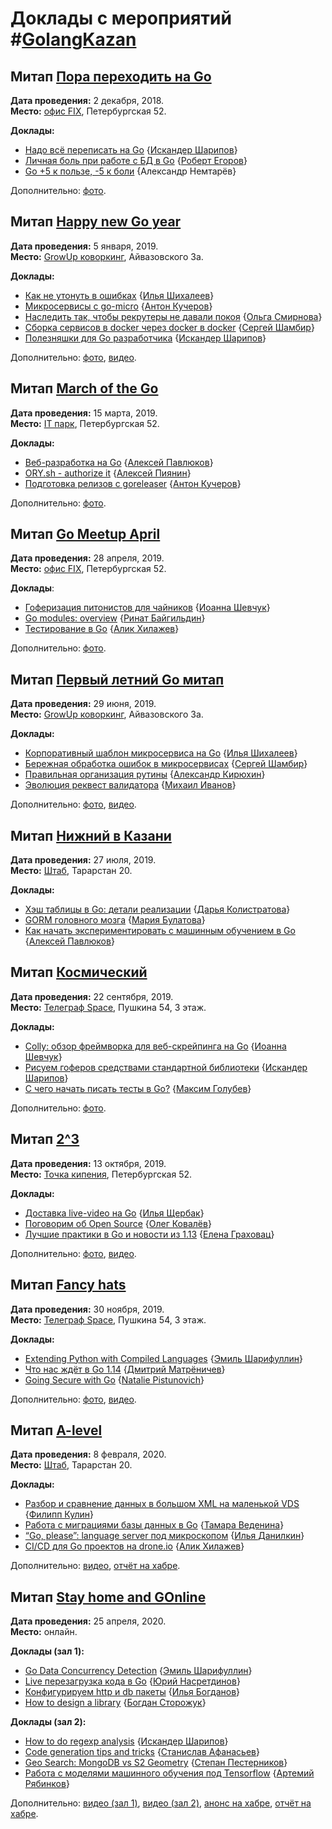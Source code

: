 # Доклады с мероприятий #[GolangKazan](https://vk.com/GolangKazan)

## Митап [Пора переходить на Go](https://www.meetup.com/GolangKazan/events/256726987/)

**Дата проведения:** 2 декабря, 2018.<br>
**Место:** [офис FIX](https://vk.com/fix_company), Петербургская 52.

**Доклады:**
* [Надо всё переписать на Go](https://docs.google.com/presentation/d/1L18EgsN_0s0FeOexlvCWIf5bMwR59KiYkjARgrMMtDw/edit?usp=sharing) {[Искандер Шарипов](https://github.com/quasilyte/)}
* [Личная боль при работе с БД в Go](https://speakerdeck.com/quasilyte/lichnaia-bol-pri-rabotie-s-bd-v-go) {[Роберт Егоров](t.me/regorov)}
* [Go +5 к пользе, -5 к боли](https://prezi.com/view/G9blK5hgorxroSCMPGGD/) {Александр Немтарёв}

Дополнительно: [фото](https://vk.com/album-174239157_257715911).

## Митап [Happy new Go year](https://www.meetup.com/GolangKazan/events/257152659/)

**Дата проведения:** 5 января, 2019.<br>
**Место:** [GrowUp коворкинг](https://vk.com/growupplatform), Айвазовского 3а.

**Доклады:**
* [Как не утонуть в ошибках](https://speakerdeck.com/quasilyte/kak-nie-utonut-v-oshibkakh) {[Илья Шихалеев](https://habr.com/users/ilyashikhaleev/)}
* [Микросервисы с go-micro](https://speakerdeck.com/quasilyte/mikrosiervisy-s-go-micro) {[Антон Кучеров](https://idexter.ru/)}
* [Наследить так, чтобы рекрутеры не давали покоя](https://speakerdeck.com/quasilyte/nasliedit-tak-chtoby-riekrutiery-nie-davali-pokoia) {[Ольга Смирнова](https://vk.com/olga_luzhajka)}
* [Сборка сервисов в docker через docker в docker](https://speakerdeck.com/quasilyte/docker-v-docker-dlia-sborki-v-docker) {[Сергей Шамбир](https://vk.com/sshambir)}
* [Полезняшки для Go разработчика](https://github.com/quasilyte/talks/raw/master/2019-5-Jan-kazan/go_goodies.pdf) {[Искандер Шарипов](https://github.com/quasilyte/)}

Дополнительно: [фото](https://vk.com/album-174239157_258490899), [видео](https://www.youtube.com/playlist?list=PL29DYZAQWb0ITisADDsBiP1Sn9b9WxCe-).

## Митап [March of the Go](https://www.meetup.com/GolangKazan/events/259259587/)

**Дата проведения:** 15 марта, 2019.<br>
**Место:** [IT парк](https://vk.com/it_park), Петербургская 52.

**Доклады:**
* [Веб-разработка на Go](https://speakerdeck.com/quasilyte/vieb-razrabotka-na-go) {[Алексей Павлюков](https://github.com/a5i)}
* [ORY.sh - authorize it](https://speakerdeck.com/quasilyte/ory-dot-sh-authorize-it) {[Алексей Пиянин](https://github.com/7phs)}
* [Подготовка релизов с goreleaser](https://speakerdeck.com/quasilyte/podghotovka-rielizov-s-goreleaser) {[Антон Кучеров](https://idexter.ru/)}

Дополнительно: [фото](https://vk.com/album-174239157_260447021).

## Митап [Go Meetup April](https://www.meetup.com/GolangKazan/events/260334878/)

**Дата проведения:** 28 апреля, 2019.<br>
**Место:** [офис FIX](https://vk.com/fix_company), Петербургская 52.

**Доклады**:
* [Гоферизация питонистов для чайников](https://speakerdeck.com/quasilyte/gofierizatsiia-pitonistov-dlia-chainikov) {[Иоанна Шевчук](https://github.com/djeanne)}
* [Go modules: overview](https://speakerdeck.com/quasilyte/go-modules-overview) {[Ринат Байгильдин](https://github.com/bayrinat)}
* [Тестирование в Go](https://speakerdeck.com/alikhil/tiestirovaniie-v-go) {[Алик Хилажев](http://GitHub.com/alikhil)}

Дополнительно: [фото](https://vk.com/album-174239157_261601536).

## Митап [Первый летний Go митап](https://www.meetup.com/GolangKazan/events/262238140/)

**Дата проведения:** 29 июня, 2019.<br>
**Место:** [GrowUp коворкинг](https://vk.com/growupplatform), Айвазовского 3а.

**Доклады:**
* [Корпоративный шаблон микросервиса на Go](https://speakerdeck.com/quasilyte/korporativnyi-shablon-mikrosiervisa-na-go) {[Илья Шихалеев](https://habr.com/users/ilyashikhaleev/)}
* [Бережная обработка ошибок в микросервисах](https://speakerdeck.com/quasilyte/bieriezhnaia-obrabotka-oshibok-v-mikrosiervisakh) {[Сергей Шамбир](https://vk.com/sshambir)}
* [Правильная организация рутины](https://speakerdeck.com/quasilyte/pravil-naia-orghanizatsiia-rutiny) {[Александр Кирюхин](https://github.com/neonxp)}
* [Эволюция реквест валидатора](https://speakerdeck.com/quasilyte/evoliutsiia-riekviest-validatora) {[Михаил Иванов](https://github.com/l1va)}

Дополнительно: [фото](https://vk.com/album-174239157_263100020), [видео](https://www.youtube.com/watch?v=NDqreBx3K0Y&list=PLAjl-3QkinHtJrX7qxyEG_7GHxN4LqDX9).

## Митап [Нижний в Казани](https://www.meetup.com/GolangKazan/events/263197015)

**Дата проведения:** 27 июля, 2019.<br>
**Место:** [Штаб](https://vk.com/kazanspace), Тарарстан 20.

**Доклады:**
* [Хэш таблицы в Go: детали реализации](https://speakerdeck.com/quasilyte/khesh-tablitsy-v-go-dietali-riealizatsii-d9fc50ae-f164-44a6-8e79-4256a797e280) {[Дарья Колистратова](https://github.com/dkolistratova)}
* [GORM головного мозга](https://speakerdeck.com/quasilyte/gorm-gholovnogho-mozgha) {[Мария Булатова](https://github.com/mbulatova)}
* [Как начать экспериментировать с машинным обучением в Go](https://speakerdeck.com/quasilyte/kak-nachat-ekspierimientirovat-s-mashinnym-obuchieniiem-v-go) {[Алексей Павлюков](https://github.com/a5i/)}


## Митап [Космический](https://www.meetup.com/GolangKazan/events/264819753/)

**Дата проведения:** 22 сентября, 2019.<br>
**Место:** [Телеграф Space](https://vk.com/telegrafspace), Пушкина 54, 3 этаж.

**Доклады:**
* [Colly: обзор фреймворка для веб-скрейпинга на Go](https://speakerdeck.com/djeanne/colly-a-review-of-a-web-scraping-framework-in-go) {[Иоанна Шевчук](https://github.com/djeanne)}
* [Рисуем гоферов средствами стандартной библиотеки](https://speakerdeck.com/quasilyte/risuiem-ghofierov-sriedstvami-standartnoi-bibliotieki) {[Искандер Шарипов](https://github.com/quasilyte/)}
* [С чего начать писать тесты в Go?](https://speakerdeck.com/quasilyte/s-chiegho-nachat-pisat-tiesty-v-go) {[Максим Голубев](https://github.com/golubev-ml)}

Дополнительно: [фото](https://vk.com/album-174239157_265703281).

## Митап [2^3](https://www.meetup.com/GolangKazan/events/264886688/)

**Дата проведения:** 13 октября, 2019.<br>
**Место:** [Точка кипения](https://vk.com/tboil.tatar), Петербургская 52.

**Доклады:**
* [Доставка live-video на Go](https://speakerdeck.com/quasilyte/dostavka-live-video-na-go) {[Илья Щербак](https://vk.com/id5049962)}
* [Поговорим об Open Source](https://speakerdeck.com/olegkovalov/poghovorim-ob-open-source) {[Олег Ковалёв](http://github.com/cristaloleg/)}
* [Лучшие практики в Go и новости из 1.13](https://speakerdeck.com/quasilyte/best-practices-for-cloud-native-go-services) {[Елена Граховац](https://github.com/rumyantseva)}

Дополнительно: [фото](https://vk.com/album-174239157_266369989), [видео](https://www.youtube.com/watch?v=RU4rCHMtnyE&list=PLAjl-3QkinHsrq4bluz_qzzShUI4HiRUE).

## Митап [Fancy hats](https://www.meetup.com/GolangKazan/events/266534841/)

**Дата проведения:** 30 ноября, 2019.<br>
**Место:** [Телеграф Space](https://vk.com/telegrafspace), Пушкина 54, 3 этаж.

**Доклады:**
* [Extending Python with Compiled Languages](https://speakerdeck.com/quasilyte/extending-python-with-compiled-languages) {[Эмиль Шарифуллин](https://github.com/litleleprikon)}
* [Что нас ждёт в Go 1.14](https://www.youtube.com/watch?v=QMMm6OEH5Ds) {[Дмитрий Матрёничев](https://t.me/nseccorp)}
* [Going Secure with Go](https://www.youtube.com/watch?v=KFp_q8MKjKc) {[Natalie Pistunovich](https://twitter.com/nataliepis)}

Дополнительно: [фото](https://vk.com/album-174239157_267888193), [видео](https://www.youtube.com/playlist?list=PL_Umw6kCTFmtGJljQjwc9sfa5GElgbfuN).

## Митап [A-level](https://www.meetup.com/GolangKazan/events/267773586/)

**Дата проведения:** 8 февраля, 2020.<br>
**Место:** [Штаб](https://vk.com/kazanspace), Тарарстан 20.

**Доклады:**
* [Разбор и сравнение данных в большом XML на маленькой VDS](https://speakerdeck.com/quasilyte/razbor-i-sravnieniie-dannykh-v-bol-shom-xml-na-malien-koi-vds) {[Филипп Кулин](https://twitter.com/schors)}
* [Работа с миграциями базы данных в Go](https://speakerdeck.com/quasilyte/rabota-s-mighratsiiami-v-go) {[Тамара Веденина](https://twitter.com/tamaravedenina)}
* [“Go, please”: language server под микроскопом](https://slides.com/nezorflame/20200208_gopls#/) {[Илья Данилкин](http://github.com/nezorflame)}
* [CI/CD для Go проектов на drone.io](https://speakerdeck.com/quasilyte/cd-dlia-go-proiektov-na-drone-dot-io) {[Алик Хилажев](http://GitHub.com/alikhil)}

Дополнительно: [видео](https://www.youtube.com/watch?v=zwzaS8OWapY), [отчёт на хабре](https://habr.com/ru/company/avito/blog/488214/).

## Митап [Stay home and GOnline](https://www.meetup.com/GolangKazan/events/269888458/)

**Дата проведения:** 25 апреля, 2020.<br>
**Место:** онлайн.

**Доклады (зал 1):**

* [Go Data Concurrency Detection](https://speakerdeck.com/quasilyte/go-data-concurrency-detection) {[Эмиль Шарифуллин](https://github.com/litleleprikon)}
* [Live перезагрузка кода в Go](https://speakerdeck.com/quasilyte/live-pieriezaghruzka-koda-v-go) {[Юрий Насретдинов](https://twitter.com/YNasretdinov/)}
* [Конфигурируем http и db пакеты](https://speakerdeck.com/quasilyte/konfighuriruiem-http-i-db-pakiety) {[Илья Богданов]()}
* [How to design a library](https://speakerdeck.com/quasilyte/how-to-design-a-library) {[Богдан Сторожук](https://twitter.com/BStorozhuk)}

**Доклады (зал 2):**

* [How to do regexp analysis](https://speakerdeck.com/quasilyte/how-to-do-regexp-analysis) {[Искандер Шарипов](https://github.com/quasilyte/)}
* [Code generation tips and tricks](https://go-talks.appspot.com/github.com/superstas/talks/2020/04/main.slide#1) {[Станислав Афанасьев](https://twitter.com/superstas88)}
* [Geo Search: MongoDB vs S2 Geometry](https://speakerdeck.com/quasilyte/geo-search-mongodb-vs-s2-geometry) {[Степан Пестерников](https://github.com/pshopper)}
* [Работа с моделями машинного обучения под Tensorflow](https://speakerdeck.com/quasilyte/rabota-s-modieliami-mashinnogho-obuchieniia-pod-tensorflow) {[Артемий Рябинков](https://github.com/furdarius)}

Дополнительно: [видео (зал 1)](https://youtu.be/jNsrnuE32JU), [видео (зал 2)](https://youtu.be/rMx3n0NTfZQ), [анонс на хабре](https://habr.com/ru/company/avito/blog/497562/), [отчёт на хабре](https://habr.com/ru/company/avito/blog/499458/).
